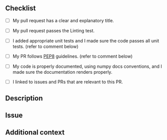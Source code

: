<!--
Thank you for opening this pull request!
-->

## Checklist

- [ ] My pull request has a clear and explanatory title.
- [ ] My pull request passes the Linting test.
- [ ] I added appropriate unit tests and I made sure the code passes all unit tests. (refer to comment below)
- [ ] My PR follows [PEP8](https://peps.python.org/pep-0008/) guidelines. (refer to comment below)
- [ ] My code is properly documented, using numpy docs conventions, and I made sure the documentation renders properly.
- [ ] I linked to issues and PRs that are relevant to this PR.


## Description

<!-- Include a description of your pull request. If relevant, feel free to use this space to talk about time and space complexity as well scalability of your code-->

## Issue

<!-- Tell us which issue does this PR fix . Why this feature implementation/fix is important in practice ?-->

## Additional context

<!-- Add any extra information -->
